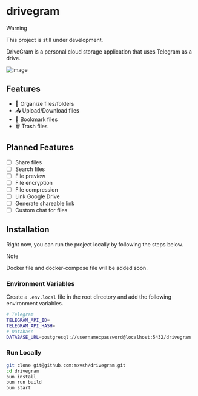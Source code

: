 # drivegram

> [!WARNING]
> This project is still under development.

DriveGram is a personal cloud storage application that uses Telegram as a drive.

![image](https://github.com/mxvsh/drivegram/assets/31907722/1706e7f1-9a8e-4ec2-8eb0-3c7d1c136090)

## Features

- 📁 Organize files/folders
- 📤 Upload/Download files
- 🔖 Bookmark files
- 🗑️ Trash files

## Planned Features

- [ ] Share files
- [ ] Search files
- [ ] File preview
- [ ] File encryption
- [ ] File compression
- [ ] Link Google Drive
- [ ] Generate shareable link
- [ ] Custom chat for files

## Installation

Right now, you can run the project locally by following the steps below.

> [!NOTE]
> Docker file and docker-compose file will be added soon.

### Environment Variables

Create a `.env.local` file in the root directory and add the following environment variables.

```bash
# Telegram
TELEGRAM_API_ID=
TELEGRAM_API_HASH=
# Database
DATABASE_URL=postgresql://username:password@localhost:5432/drivegram
```

### Run Locally

```bash
git clone git@github.com:mxvsh/drivegram.git
cd drivegram
bun install
bun run build
bun start
```
